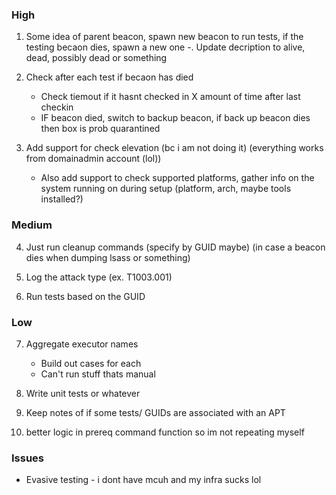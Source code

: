 ### High
1. Some idea of parent beacon, spawn new beacon to run tests, if the testing becaon dies, spawn a new one
	-. Update decription to alive, dead, possibly dead or something

2. Check after each test if becaon has died
	- Check tiemout if it hasnt checked in X amount of time after last checkin
	- IF beacon died, switch to backup beacon, if back up beacon dies then box is prob quarantined

3. Add support for check elevation (bc i am not doing it) (everything works from domainadmin account (lol))
	- Also add support to check supported platforms, gather info on the system running on during setup (platform, arch, maybe tools installed?)

### Medium
4. Just run cleanup commands (specify by GUID maybe) (in case a beacon dies when dumping lsass or something)

5. Log the attack type (ex. T1003.001)

6. Run tests based on the GUID


### Low
7. Aggregate executor names
	- Build out cases for each
	- Can't run stuff thats manual

8. Write unit tests or whatever

9. Keep notes of if some tests/ GUIDs are associated with an APT

10. better logic in prereq command function so im not repeating myself

### Issues
- Evasive testing - i dont have mcuh and my infra sucks lol